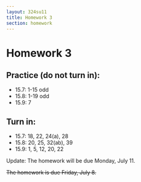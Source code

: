 ```yaml
---
layout: 324su11
title: Homework 3
section: homework
---
```


# Homework 3

## Practice (do not turn in):

- 15.7: 1-15 odd
- 15.8: 1-19 odd
- 15.9: 7

## Turn in:

- 15.7: 18, 22, 24(a), 28
- 15.8: 20, 25, 32(ab), 39
- 15.9: 1, 5, 12, 20, 22


Update: The homework will be due Monday, July 11.

<strike>The homework is due Friday, July 8.</strike>


